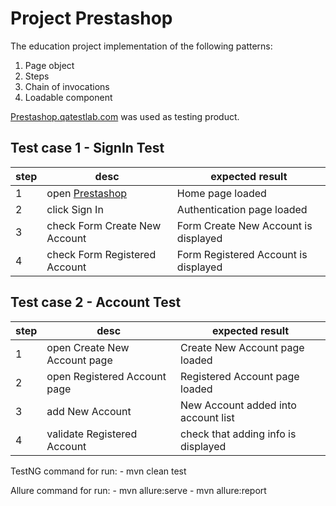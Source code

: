 # Project  Prestashop

The education project implementation of the following
patterns:

1. Page object
2. Steps
3. Chain of invocations
4. Loadable component

[Prestashop.qatestlab.com](http://prestashop.qatestlab.com.ua/en/) was used as testing product.


## Test case 1 - SignIn Test

| step | desc | expected result |
| --- | --- |  --- |
| 1 | open [Prestashop](http://prestashop.qatestlab.com.ua/en/) | Home page loaded |
| 2 | click Sign In | Authentication page loaded|
| 3 | check Form Create New Account | Form Create New Account is displayed |
| 4 | check Form Registered Account | Form Registered Account is displayed |


## Test case 2 - Account Test

| step | desc | expected result |
| --- | --- |  --- |
| 1 | open Create New Account page | Create New Account page loaded |
| 2 | open Registered Account page | Registered Account page loaded |
| 3 | add New Account | New Account added into account list |
| 4 | validate Registered Account | check that adding info is displayed |

TestNG command for run:
    - mvn clean test

Allure command for run:
    - mvn allure:serve
    - mvn allure:report